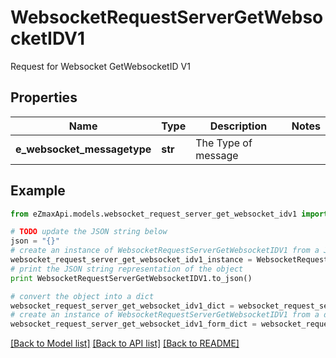 # WebsocketRequestServerGetWebsocketIDV1

Request for Websocket GetWebsocketID V1

## Properties
Name | Type | Description | Notes
------------ | ------------- | ------------- | -------------
**e_websocket_messagetype** | **str** | The Type of message | 

## Example

```python
from eZmaxApi.models.websocket_request_server_get_websocket_idv1 import WebsocketRequestServerGetWebsocketIDV1

# TODO update the JSON string below
json = "{}"
# create an instance of WebsocketRequestServerGetWebsocketIDV1 from a JSON string
websocket_request_server_get_websocket_idv1_instance = WebsocketRequestServerGetWebsocketIDV1.from_json(json)
# print the JSON string representation of the object
print WebsocketRequestServerGetWebsocketIDV1.to_json()

# convert the object into a dict
websocket_request_server_get_websocket_idv1_dict = websocket_request_server_get_websocket_idv1_instance.to_dict()
# create an instance of WebsocketRequestServerGetWebsocketIDV1 from a dict
websocket_request_server_get_websocket_idv1_form_dict = websocket_request_server_get_websocket_idv1.from_dict(websocket_request_server_get_websocket_idv1_dict)
```
[[Back to Model list]](../README.md#documentation-for-models) [[Back to API list]](../README.md#documentation-for-api-endpoints) [[Back to README]](../README.md)


